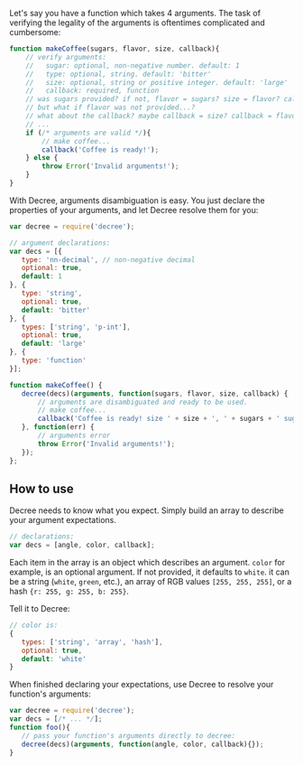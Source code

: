 Let's say you have a function which takes 4 arguments. The task of verifying
the legality of the arguments is oftentimes complicated and cumbersome:

```Javascript
function makeCoffee(sugars, flavor, size, callback){
    // verify arguments:
    //   sugar: optional, non-negative number. default: 1
    //   type: optional, string. default: 'bitter'
    //   size: optional, string or positive integer. default: 'large'
    //   callback: required, function
    // was sugars provided? if not, flavor = sugars? size = flavor? callback = size?
    // but what if flavor was not provided...?
    // what about the callback? maybe callback = size? callback = flavor?
    // ...
    if (/* arguments are valid */){
        // make coffee...
        callback('Coffee is ready!');
    } else {
        throw Error('Invalid arguments!');
    }
}
```

 With Decree, arguments disambiguation is easy. You just declare the properties
 of your arguments, and let Decree resolve them for you:

 ```Javascript
var decree = require('decree');

// argument declarations:
var decs = [{
    type: 'nn-decimal', // non-negative decimal
    optional: true,
    default: 1
}, {
    type: 'string',
    optional: true,
    default: 'bitter'
}, {
    types: ['string', 'p-int'],
    optional: true,
    default: 'large'
}, {
    type: 'function'
}];

function makeCoffee() {
    decree(decs)(arguments, function(sugars, flavor, size, callback) {
        // arguments are disambiguated and ready to be used.
        // make coffee...
        callback('Coffee is ready! size ' + size + ', ' + sugars + ' sugars, ' + flavor);
    }, function(err) {
        // arguments error
        throw Error('Invalid arguments!');
    });
};
```

## How to use

Decree needs to know what you expect. Simply build an array to describe your
argument expectations.

```Javascript
// declarations:
var decs = [angle, color, callback];
```

Each item in the array is an object which describes an argument. `color` for
example, is an optional argument. If not provided, it defaults to `white`. it
can be a string (`white`, `green`, etc.), an array of RGB values
`[255, 255, 255]`, or a hash `{r: 255, g: 255, b: 255}`.
 
 Tell it to Decree:

 ```Javascript
 // color is:
{
    types: ['string', 'array', 'hash'],
    optional: true,
    default: 'white'
}
 ```

 When finished declaring your expectations, use Decree to resolve your
 function's arguments:

 ```Javascript
var decree = require('decree');
var decs = [/* ... */];
function foo(){
    // pass your function's arguments directly to decree:
    decree(decs)(arguments, function(angle, color, callback){});
}
 ```
